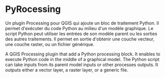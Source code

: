 # PyRocessing

Un plugin Processing pour QGIS qui ajoute un bloc de traitement Python. Il permet d'exécuter du code Python au milieu d'un modèle graphique. Le script Python peut utiliser les entrées de son modèle parent ou les sorties des autres traitements. Il permet en sortie d'obtenir une couche vecteur, une couche raster, ou un fichier générique.

A QGIS Processing plugin that add a Python processing block. It enables to execute Python code in the middle of a graphical model. The Python script can take inputs from its parent model inputs or other processes outputs. It outputs either a vector layer, a raster layer, or a generic file.